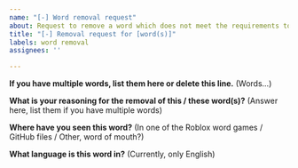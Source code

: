 ```yaml
---
name: "[-] Word removal request"
about: Request to remove a word which does not meet the requirements to be included
title: "[-] Removal request for [word(s)]"
labels: word removal
assignees: ''

---
```


**If you have multiple words, list them here or delete this line.**
(Words...)

**What is your reasoning for the removal of this / these word(s)?**
(Answer here, list them if you have multiple words)

**Where have you seen this word?**
(In one of the Roblox word games / GitHub files / Other, word of mouth?)

**What language is this word in?**
(Currently, only English)
